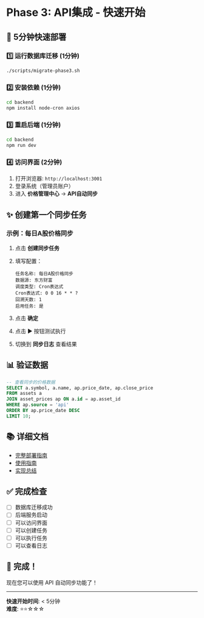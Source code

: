 # Phase 3: API集成 - 快速开始

## 🚀 5分钟快速部署

### 1️⃣ 运行数据库迁移 (1分钟)

```bash
./scripts/migrate-phase3.sh
```

### 2️⃣ 安装依赖 (1分钟)

```bash
cd backend
npm install node-cron axios
```

### 3️⃣ 重启后端 (1分钟)

```bash
cd backend
npm run dev
```

### 4️⃣ 访问界面 (2分钟)

1. 打开浏览器: `http://localhost:3001`
2. 登录系统（管理员账户）
3. 进入 **价格管理中心** → **API自动同步**

## ✨ 创建第一个同步任务

### 示例：每日A股价格同步

1. 点击 **创建同步任务**

2. 填写配置：
   ```
   任务名称: 每日A股价格同步
   数据源: 东方财富
   调度类型: Cron表达式
   Cron表达式: 0 0 16 * * ?
   回溯天数: 1
   启用任务: 是
   ```

3. 点击 **确定**

4. 点击 ▶️ 按钮测试执行

5. 切换到 **同步日志** 查看结果

## 📊 验证数据

```sql
-- 查看同步的价格数据
SELECT a.symbol, a.name, ap.price_date, ap.close_price
FROM assets a
JOIN asset_prices ap ON a.id = ap.asset_id
WHERE ap.source = 'api'
ORDER BY ap.price_date DESC
LIMIT 10;
```

## 📚 详细文档

- [完整部署指南](PHASE3_DEPLOYMENT.md)
- [使用指南](docs/API_Sync_Guide.md)
- [实现总结](docs/Phase3_Implementation_Summary.md)

## ✅ 完成检查

- [ ] 数据库迁移成功
- [ ] 后端服务启动
- [ ] 可以访问界面
- [ ] 可以创建任务
- [ ] 可以执行任务
- [ ] 可以查看日志

## 🎉 完成！

现在您可以使用 API 自动同步功能了！

---

**快速开始时间**: < 5分钟  
**难度**: ⭐⭐☆☆☆
